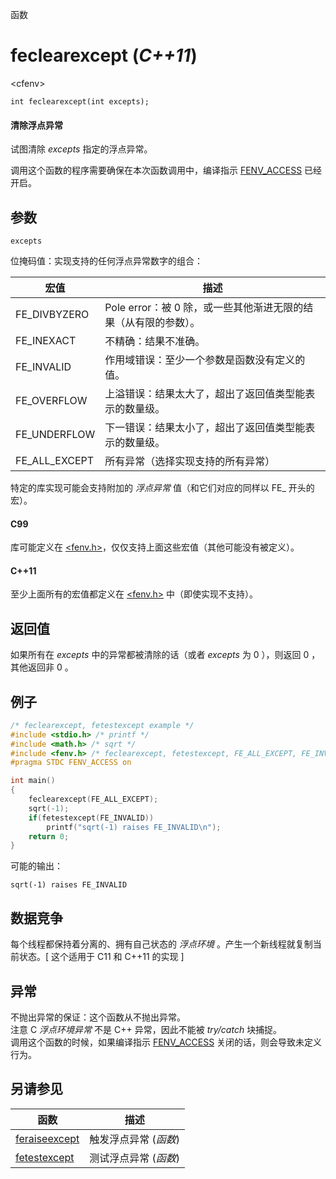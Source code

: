 函数

# feclearexcept (_C++11_)

\<cfenv\>

`int feclearexcept(int excepts);`

#### 清除浮点异常

试图清除 _excepts_ 指定的浮点异常。

调用这个函数的程序需要确保在本次函数调用中，编译指示 [FENV_ACCESS](FENV_ACCESS.md) 已经开启。


## 参数
`excepts`

位掩码值：实现支持的任何浮点异常数字的组合：

宏值          | 描述
------------- | --------------------------------------------------------------
FE_DIVBYZERO  | Pole error：被 0 除，或一些其他渐进无限的结果（从有限的参数）。
FE_INEXACT    | 不精确：结果不准确。
FE_INVALID    | 作用域错误：至少一个参数是函数没有定义的值。
FE_OVERFLOW   | 上溢错误：结果太大了，超出了返回值类型能表示的数量级。
FE_UNDERFLOW  | 下一错误：结果太小了，超出了返回值类型能表示的数量级。
FE_ALL_EXCEPT | 所有异常（选择实现支持的所有异常）

特定的库实现可能会支持附加的 _浮点异常_ 值（和它们对应的同样以 FE_ 开头的宏）。

#### C99
库可能定义在 [\<fenv.h\>](README.md)，仅仅支持上面这些宏值（其他可能没有被定义）。

#### C++11
至少上面所有的宏值都定义在 [\<fenv.h\>](README.md) 中（即使实现不支持）。


## 返回值
如果所有在 _excepts_ 中的异常都被清除的话（或者 _excepts_ 为 0 ），则返回 0 ，其他返回非 0 。


## 例子

```cpp
/* feclearexcept, fetestexcept example */
#include <stdio.h> /* printf */
#include <math.h> /* sqrt */
#include <fenv.h> /* feclearexcept, fetestexcept, FE_ALL_EXCEPT, FE_INVALID */
#pragma STDC FENV_ACCESS on

int main()
{
	feclearexcept(FE_ALL_EXCEPT);
	sqrt(-1);
	if(fetestexcept(FE_INVALID))
		printf("sqrt(-1) raises FE_INVALID\n");
	return 0;
}
```

可能的输出：   
```
sqrt(-1) raises FE_INVALID
```


## 数据竞争
每个线程都保持着分离的、拥有自己状态的 _浮点环境_ 。产生一个新线程就复制当前状态。[ 这个适用于 C11 和 C++11 的实现 ]


## 异常
不抛出异常的保证：这个函数从不抛出异常。  
注意 C _浮点环境异常_ 不是 C++ 异常，因此不能被 _try/catch_ 块捕捉。  
调用这个函数的时候，如果编译指示 [FENV_ACCESS](FENV_ACCESS.md) 关闭的话，则会导致未定义行为。


## 另请参见
函数                              | 描述
--------------------------------- | ---------------------
[feraiseexcept](feraiseexcept.md) | 触发浮点异常 (_函数_)
[fetestexcept](fetestexcept.md)   | 测试浮点异常 (_函数_)
